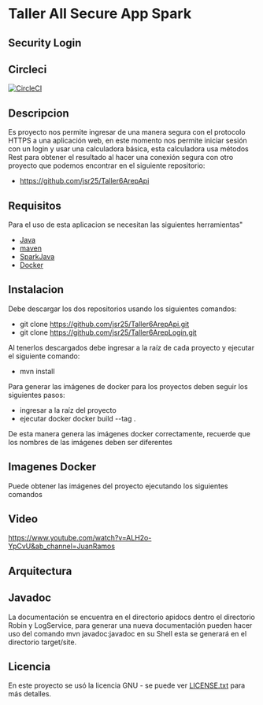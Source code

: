 # Taller All Secure App Spark
## Security Login

## Circleci
[![CircleCI](https://circleci.com/gh/jsr25/Taller6ArepLogin.svg?style=svg)](https://app.circleci.com/pipelines/github/jsr25/Taller5Arep)


## Descripcion

Es proyecto nos permite ingresar de una manera segura con el protocolo HTTPS
a una aplicación web, en este momento nos permite iniciar sesión con un login y usar una
calculadora básica, esta calculadora usa métodos Rest para obtener el resultado al hacer una
conexión segura con otro proyecto que podemos encontrar en el siguiente repositorio:

* https://github.com/jsr25/Taller6ArepApi

## Requisitos
Para el uso de esta aplicacion se necesitan las siguientes herramientas"
* [Java](https://openjdk.java.net/)
* [maven](https://maven.apache.org/)
* [SparkJava](https://sparkjava.com/)
* [Docker](https://www.docker.com/)

## Instalacion 
Debe descargar los dos repositorios usando los siguientes comandos:
* git clone https://github.com/jsr25/Taller6ArepApi.git
* git clone https://github.com/jsr25/Taller6ArepLogin.git

Al tenerlos descargados debe ingresar a la raíz de cada proyecto y ejecutar
el siguiente comando:
* mvn install

Para generar las imágenes de docker para los proyectos deben seguir los siguientes pasos:
* ingresar a la raíz del proyecto
* ejecutar docker docker build --tag <nombre imagen> . 

De esta manera genera las imágenes docker correctamente, recuerde que los nombres de
las imágenes deben ser diferentes

## Imagenes Docker
Puede obtener las imágenes del proyecto ejecutando los siguientes comandos


## Video
https://www.youtube.com/watch?v=ALH2o-YpCvU&ab_channel=JuanRamos

## Arquitectura

## Javadoc
La documentación se encuentra en el directorio apidocs dentro el directorio Robin y LogService, para generar una nueva documentación
pueden hacer uso del comando mvn javadoc:javadoc en su Shell esta se generará en el directorio target/site.

## Licencia
En este proyecto se usó la licencia GNU - se puede ver [LICENSE.txt](LICENSE.txt) para más detalles.